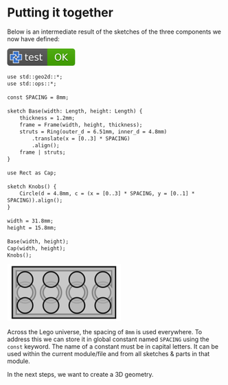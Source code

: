 # Putting it together

Below is an intermediate result of the sketches of the three components we now have defined:

[![test](.test/overview.svg)](.test/overview.log)

```µcad,overview
use std::geo2d::*;
use std::ops::*;

const SPACING = 8mm;

sketch Base(width: Length, height: Length) {
    thickness = 1.2mm;
    frame = Frame(width, height, thickness);
    struts = Ring(outer_d = 6.51mm, inner_d = 4.8mm)
        .translate(x = [0..3] * SPACING)
        .align();
    frame | struts;
}

use Rect as Cap;

sketch Knobs() {
    Circle(d = 4.8mm, c = (x = [0..3] * SPACING, y = [0..1] * SPACING)).align();
}

width = 31.8mm;
height = 15.8mm;

Base(width, height);
Cap(width, height);
Knobs();
```

![Picture](.test/overview-out.svg)

Across the Lego universe, the spacing of `8mm` is used everywhere.
To address this we can store it in global constant named `SPACING` using the `const` keyword.
The name of a constant must be in capital letters.
It can be used within the current module/file and from all sketches & parts in that module.

In the next steps, we want to create a 3D geometry.
